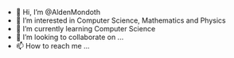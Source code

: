 - 👋 Hi, I’m @AldenMondoth
- 👀 I’m interested in Computer Science, Mathematics and Physics
- 🌱 I’m currently learning Computer Science 
- 💞️ I’m looking to collaborate on ...
- 📫 How to reach me ...

<!---
AldenMondoth/AldenMondoth is a ✨ special ✨ repository because its `README.md` (this file) appears on your GitHub profile.
You can click the Preview link to take a look at your changes.
--->
